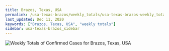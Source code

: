 ```yaml
---
title: Brazos, Texas, USA
permalink: /usa-texas-brazos/weekly_totals/usa-texas-brazos-weekly_totals.html
last_updated: Dec 11, 2020
keywords: ["Brazos, Texas, USA", "weekly totals"]
sidebar: usa-texas-brazos_sidebar
---
```


![Weekly Totals of Confirmed Cases for Brazos, Texas, USA](/covid_tracker/images/graphs/usa-texas-brazos-weekly_totals_graph.png)
